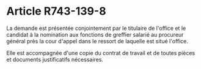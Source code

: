 # Article R743-139-8

La demande est présentée conjointement par le titulaire de l'office et le candidat à la nomination aux fonctions de greffier salarié au procureur général près la cour d'appel dans le ressort de laquelle est situé l'office.

Elle est accompagnée d'une copie du contrat de travail et de toutes pièces et documents justificatifs nécessaires.
